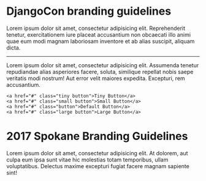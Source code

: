 # DjangoCon branding guidelines

Lorem ipsum dolor sit amet, consectetur adipisicing elit. Reprehenderit tenetur, exercitationem iure placeat accusantium non obcaecati illo animi quae eum modi magnam laboriosam inventore et ab alias suscipit, aliquam dicta.

---

Lorem ipsum dolor sit amet, consectetur adipisicing elit. Assumenda tenetur repudiandae alias asperiores facere, soluta, similique repellat nobis saepe veritatis modi nostrum! Aut error velit maiores expedita. Excepturi, rem accusantium.

```html_example
<a href="#" class="tiny button">Tiny Button</a>
<a href="#" class="small button">Small Button</a>
<a href="#" class="button">Default Button</a>
<a href="#" class="large button">Large Button</a>
```



# 2017 Spokane Branding Guidelines

Lorem ipsum dolor sit amet, consectetur adipisicing elit. At dolorem, aut culpa eum ipsa sunt vitae hic molestias totam temporibus, ullam voluptatibus. Delectus maxime excepturi fugiat facere magnam sapiente sint!
